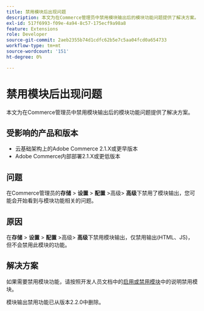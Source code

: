 ```yaml
---
title: 禁用模块后出现问题
description: 本文为在Commerce管理员中禁用模块输出后的模块功能问题提供了解决方案。
exl-id: 517f6993-f09e-4a94-8c57-175ecf9a98a8
feature: Extensions
role: Developer
source-git-commit: 2aeb2355b74d1cdfc62b5e7c5aa04fcd0a654733
workflow-type: tm+mt
source-wordcount: '151'
ht-degree: 0%

---
```


# 禁用模块后出现问题

本文为在Commerce管理员中禁用模块输出后的模块功能问题提供了解决方案。

## 受影响的产品和版本

* 云基础架构上的Adobe Commerce 2.1.X或更早版本
* Adobe Commerce内部部署2.1.X或更低版本

## 问题

在Commerce管理员的&#x200B;**存储** > **设置** > **配置** >高级> **高级**&#x200B;下禁用了模块输出，您可能会开始看到与模块功能相关的问题。

## 原因

在&#x200B;**存储** > **设置** > **配置** >高级> **高级**&#x200B;下禁用模块输出，仅禁用输出(HTML、JS)，但不会禁用此模块的功能。

## 解决方案

如果需要禁用模块功能，请按照开发人员文档中的[启用或禁用模块](https://experienceleague.adobe.com/en/docs/commerce-operations/installation-guide/tutorials/manage-modules)中的说明禁用模块。

模块输出禁用功能已从版本2.2.0中删除。

